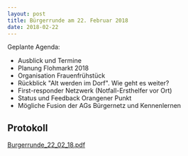 ```yaml
---
layout: post
title: Bürgerrunde am 22. Februar 2018
date: 2018-02-22
---
```


Geplante Agenda:

* Ausblick und Termine
* Planung Flohmarkt 2018
* Organisation Frauenfrühstück
* Rückblick "Alt werden im Dorf". Wie geht es weiter?
* First-responder Netzwerk (Notfall-Ersthelfer vor Ort)
* Status und Feedback Orangener Punkt
* Mögliche Fusion der AGs Bürgernetz und Kennenlernen

## Protokoll
[Burgerrunde_22_02_18.pdf](assets/pdfs/Burgerrunde_22_02_18.pdf)


